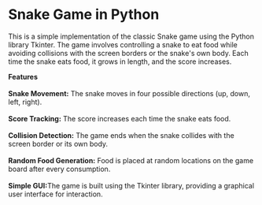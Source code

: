 # Snake Game in Python
This is a simple implementation of the classic Snake game using the Python library Tkinter. The game involves controlling a snake to eat food while avoiding collisions with the screen borders or the snake's own body. Each time the snake eats food, it grows in length, and the score increases.

<b>Features</b><br><br>
<b>Snake Movement:</b> The snake moves in four possible directions (up, down, left, right).<br><br>
<b>Score Tracking:</b> The score increases each time the snake eats food.<br><br>
<b>Collision Detection:</b> The game ends when the snake collides with the screen border or its own body.<br><br>
<b>Random Food Generation:</b> Food is placed at random locations on the game board after every consumption.<br><br>
<b>Simple GUI:</b>The game is built using the Tkinter library, providing a graphical user interface for interaction.<br><br>
